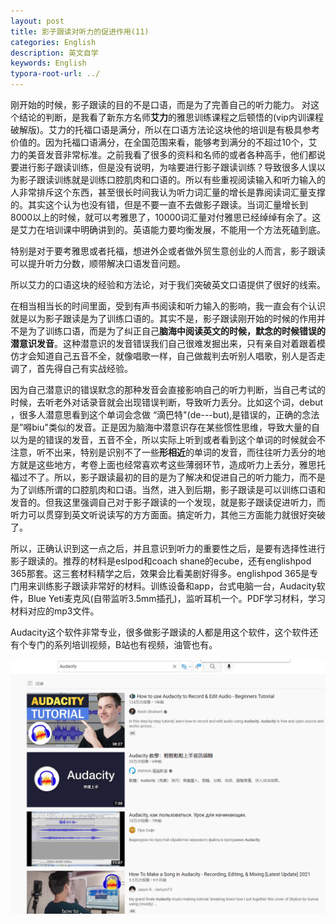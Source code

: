 ```yaml
---
layout: post
title: 影子跟读对听力的促进作用(11)
categories: English
description: 英文自学
keywords: English
typora-root-url: ../
---
```


刚开始的时候，影子跟读的目的不是口语，而是为了完善自己的听力能力。
对这个结论的判断，是我看了新东方名师**艾力**的雅思训练课程之后顿悟的(vip内训课程破解版)。艾力的托福口语是满分，所以在口语方法论这块他的培训是有极具参考价值的。因为托福口语满分，在全国范围来看，能够考到满分的不超过10个，艾力的美音发音非常标准。之前我看了很多的资料和名师的或者各种高手，他们都说要进行影子跟读训练，但是没有说明，为啥要进行影子跟读训练？导致很多人误以为影子跟读训练就是训练口腔肌肉和口语的。所以有些重视阅读输入和听力输入的人非常排斥这个东西，甚至很长时间我认为听力词汇量的增长是靠阅读词汇量支撑的。其实这个认为也没有错，但是不要一直不去做影子跟读。当词汇量增长到8000以上的时候，就可以考雅思了，10000词汇量对付雅思已经绰绰有余了。这是艾力在培训课中明确讲到的。英语能力要均衡发展，不能用一个方法死磕到底。

特别是对于要考雅思或者托福，想进外企或者做外贸生意创业的人而言，影子跟读可以提升听力分数，顺带解决口语发音问题。

所以艾力的口语这块的经验和方法论，对于我们突破英文口语提供了很好的线索。

在相当相当长的时间里面，受到有声书阅读和听力输入的影响，我一直会有个认识就是以为影子跟读是为了训练口语的。其实不是，影子跟读刚开始的时候的作用并不是为了训练口语，而是为了纠正自己**脑海中阅读英文的时候，默念的时候错误的潜意识发音**。这种潜意识的发音错误我们自己很难发掘出来，只有亲自对着跟着模仿才会知道自己五音不全，就像唱歌一样，自己做裁判去听别人唱歌，别人是否走调了，首先得自己有实战经验。

因为自己潜意识的错误默念的那种发音会直接影响自己的听力判断，当自己考试的时候，去听老外对话录音就会出现错误判断，导致听力丢分。比如这个词，debut ，很多人潜意思看到这个单词会念做 “滴巴特"(de---but),是错误的，正确的念法是”嘚biu"类似的发音。正是因为脑海中潜意识存在某些惯性思维，导致大量的自以为是的错误的发音，五音不全，所以实际上听到或者看到这个单词的时候就会不注意，听不出来，特别是识别不了一些**形相近**的单词的发音，而往往听力丢分的地方就是这些地方，考卷上面也经常喜欢考这些薄弱环节，造成听力上丢分，雅思托福过不了。所以，影子跟读最初的目的是为了解决和促进自己的听力能力，而不是为了训练所谓的口腔肌肉和口语。当然，进入到后期，影子跟读是可以训练口语和发音的。但我这里强调自己对于影子跟读的一个发现，就是影子跟读促进听力，而听力可以贯穿到英文听说读写的方方面面。搞定听力，其他三方面能力就很好突破了。

所以，正确认识到这一点之后，并且意识到听力的重要性之后，是要有选择性进行影子跟读的。推荐的材料是eslpod和coach shane的ecube，还有englishpod 365那套。这三套材料精学之后，效果会比看美剧好得多。englishpod 365是专门用来训练影子跟读非常好的材料。训练设备和app，台式电脑一台，Audacity软件，Blue Yeti麦克风(自带监听3.5mm插孔)，监听耳机一个。PDF学习材料，学习材料对应的mp3文件。

Audacity这个软件非常专业，很多做影子跟读的人都是用这个软件，这个软件还有个专门的系列培训视频，B站也有视频，油管也有。

![8I28U5sz6W](/images/posts/8I28U5sz6W.png)
